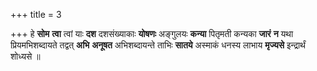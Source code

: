 +++
title = 3

+++
हे **सोम** **त्वा** त्वां याः **दश** दशसंख्याकाः **योषणः** अङ्गुलयः **कन्या** पितृमती कन्यका **जारं** **न** यथा प्रियमभिशब्दायते तद्वत् **अभि** **अनूषत** अभिशब्दायन्ते ताभिः **सातये** अस्माकं धनस्य लाभाय **मृज्यसे** इन्द्रार्थं शोध्यसे ॥